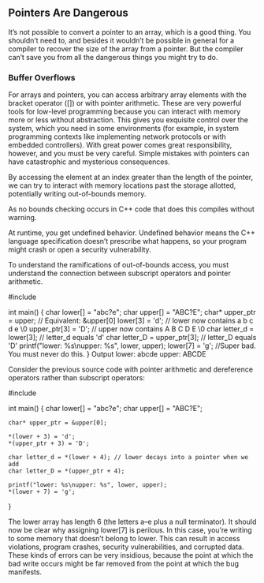 ## Pointers Are Dangerous

It’s not possible to convert a pointer to an array, which is a good thing. You
shouldn’t need to, and besides it wouldn’t be possible in general for a compiler to recover the size of the array from a pointer. But the compiler can’t save you from all the dangerous things you might try to do.



### Buffer Overflows

For arrays and pointers, you can access arbitrary array elements with the
bracket operator ([]) or with pointer arithmetic. These are very powerful
tools for low-level programming because you can interact with memory
more or less without abstraction. This gives you exquisite control over the
system, which you need in some environments (for example, in system programming contexts like implementing network protocols or with embedded controllers). With great power comes great responsibility, however, and you
must be very careful.
Simple mistakes with pointers can have catastrophic and mysterious consequences.

By accessing the element at an index greater than the length of the pointer, we can try to interact with memory locations past the storage allotted, potentially writing out-of-bounds memory.

As no bounds checking occurs in C++ code that does this compiles without warning.

At runtime, you get undefined behavior. Undefined behavior means the
C++ language specification doesn’t prescribe what happens, so your program might crash or open a security vulnerability.

To understand the ramifications of out-of-bounds access, you must understand the connection between subscript operators and pointer arithmetic.

  #include <cstdio>

  int main() {
    char lower[] = "abc?e";
    char upper[] = "ABC?E";
    char* upper_ptr = upper; // Equivalent: &upper[0]
    lower[3] = 'd'; // lower now contains a b c d e \0
    upper_ptr[3] = 'D'; // upper now contains A B C D E \0
    char letter_d = lower[3]; // letter_d equals 'd'
    char letter_D = upper_ptr[3]; // letter_D equals 'D'
    printf("lower: %s\nupper: %s", lower, upper);
    lower[7] = 'g';     //Super bad. You must never do this.
  }
Output
lower: abcde
upper: ABCDE


Consider the previous source code with pointer arithmetic and dereference operators rather than subscript operators:

  #include <cstdio>

  int main() {
    char lower[] = "abc?e";
    char upper[] = "ABC?E";

    char* upper_ptr = &upper[0];

    *(lower + 3) = 'd';
    *(upper_ptr + 3) = 'D';

    char letter_d = *(lower + 4); // lower decays into a pointer when we add
    char letter_D = *(upper_ptr + 4);

    printf("lower: %s\nupper: %s", lower, upper);
    *(lower + 7) = 'g';
  }

The lower array has length 6 (the letters a–e plus a null terminator).
It should now be clear why assigning lower[7] is perilous. In this case,
you’re writing to some memory that doesn’t belong to lower. This can result
in access violations, program crashes, security vulnerabilities, and corrupted
data. These kinds of errors can be very insidious, because the point at which
the bad write occurs might be far removed from the point at which the bug
manifests.
